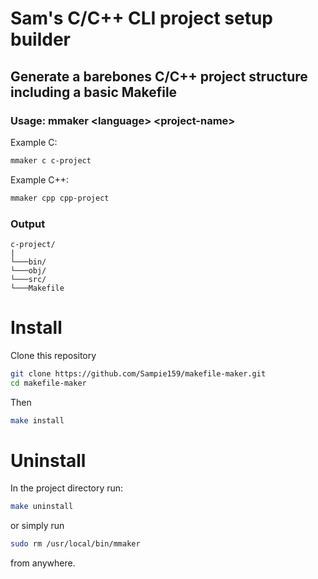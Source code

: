 # Sam's C/C++ CLI project setup builder
## Generate a barebones C/C++ project structure including a basic Makefile
### Usage: mmaker \<language\> \<project-name\>

Example C:
```sh
mmaker c c-project
```

Example C++:
```sh
mmaker cpp cpp-project
```

### Output
```
c-project/
|
└───bin/
└───obj/
└───src/
└───Makefile
```

# Install
Clone this repository
```sh
git clone https://github.com/Sampie159/makefile-maker.git
cd makefile-maker
```
Then
```sh
make install
```

# Uninstall
In the project directory run:
```sh
make uninstall
```

or simply run
```sh
sudo rm /usr/local/bin/mmaker
```
from anywhere.
